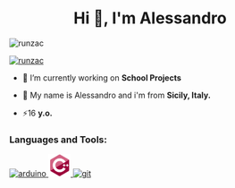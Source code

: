 <h1 align="center">Hi 👋, I'm Alessandro</h1>
<p align="left"> <img src="https://komarev.com/ghpvc/?username=runzac&label=Profile%20views&color=0e75b6&style=flat" alt="runzac" /> </p>

<p align="left"> <a href="https://github.com/ryo-ma/github-profile-trophy"><img src="https://github-profile-trophy.vercel.app/?username=runzac" alt="runzac" /></a> </p>

- 🔭 I’m currently working on **School Projects**

- 🎈 My name is Alessandro and i'm from **Sicily, Italy.**

- ⚡16 **y.o.**

</p>

<h3 align="left">Languages and Tools:</h3>
<p align="left"> <a href="https://www.arduino.cc/" target="_blank" rel="noreferrer"> <img src="https://cdn.worldvectorlogo.com/logos/arduino-1.svg" alt="arduino" width="40" height="40"/> </a> <a href="https://www.w3schools.com/cpp/" target="_blank" rel="noreferrer"> <img src="https://raw.githubusercontent.com/devicons/devicon/master/icons/cplusplus/cplusplus-original.svg" alt="cplusplus" width="40" height="40"/> </a> <a href="https://git-scm.com/" target="_blank" rel="noreferrer"> <img src="https://www.vectorlogo.zone/logos/git-scm/git-scm-icon.svg" alt="git" width="40" height="40"/> </a> </p>
